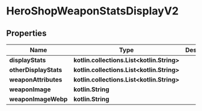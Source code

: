 
# HeroShopWeaponStatsDisplayV2

## Properties
| Name | Type | Description | Notes |
| ------------ | ------------- | ------------- | ------------- |
| **displayStats** | **kotlin.collections.List&lt;kotlin.String&gt;** |  |  |
| **otherDisplayStats** | **kotlin.collections.List&lt;kotlin.String&gt;** |  |  |
| **weaponAttributes** | **kotlin.collections.List&lt;kotlin.String&gt;** |  |  [optional] |
| **weaponImage** | **kotlin.String** |  |  [optional] |
| **weaponImageWebp** | **kotlin.String** |  |  [optional] |



